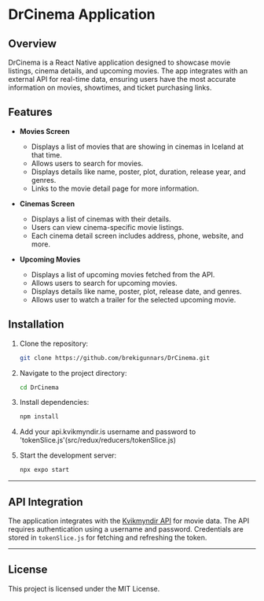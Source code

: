 # 
# DrCinema Application

## Overview
DrCinema is a React Native application designed to showcase movie listings, cinema details, and upcoming movies. The app integrates with an external API for real-time data, ensuring users have the most accurate information on movies, showtimes, and ticket purchasing links.

## Features
- **Movies Screen**
  - Displays a list of movies that are showing in cinemas in Iceland at that time.
  - Allows users to search for movies.
  - Displays details like name, poster, plot, duration, release year, and genres.
  - Links to the movie detail page for more information.

- **Cinemas Screen**
  - Displays a list of cinemas with their details.
  - Users can view cinema-specific movie listings.
  - Each cinema detail screen includes address, phone, website, and more.

- **Upcoming Movies**
  - Displays a list of upcoming movies fetched from the API.
  - Allows users to search for upcoming movies.
  - Displays details like name, poster, plot, release date, and genres.
  - Allows user to watch a trailer for the selected upcoming movie.



## Installation

1. Clone the repository:
   ```bash
   git clone https://github.com/brekigunnars/DrCinema.git
   ```
2. Navigate to the project directory:
   ```bash
   cd DrCinema
   ```
3. Install dependencies:
   ```bash
   npm install
   ```

4. Add your api.kvikmyndir.is username and password to 'tokenSlice.js'(src/redux/reducers/tokenSlice.js)

5. Start the development server:
   ```bash
   npx expo start
   ```

---

## API Integration
The application integrates with the [Kvikmyndir API](https://api.kvikmyndir.is) for movie data. The API requires authentication using a username and password. Credentials are stored in `tokenSlice.js` for fetching and refreshing the token.

---





## License
This project is licensed under the MIT License.